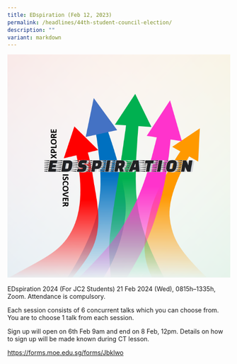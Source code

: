 ```yaml
---
title: EDspiration (Feb 12, 2023)
permalink: /headlines/44th-student-council-election/
description: ""
variant: markdown
---
```

<a href="https://apps.nyjc.edu.sg/nyxapps/signup/2023-01-J2Edspiration/">![](/images/EDspiration.png)</a>

EDspiration 2024 (For JC2 Students)
21 Feb 2024 (Wed), 0815h–1335h, Zoom. 
Attendance is compulsory. 

Each session consists of 6 concurrent talks which you can choose from. 
You are to choose 1 talk from each session. 

Sign up will open on 6th Feb 9am and end on 8 Feb, 12pm. 
Details on how to sign up will be made known during CT lesson.

https://forms.moe.edu.sg/forms/Jbklwo